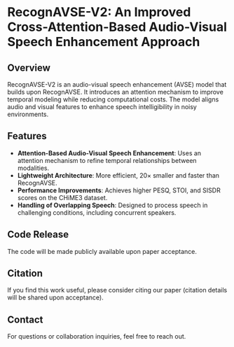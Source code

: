 # **RecognAVSE-V2: An Improved Cross-Attention-Based Audio-Visual Speech Enhancement Approach**

## **Overview**
RecognAVSE-V2 is an audio-visual speech enhancement (AVSE) model that builds upon RecognAVSE. It introduces an attention mechanism to improve temporal modeling while reducing computational costs. The model aligns audio and visual features to enhance speech intelligibility in noisy environments.

## **Features**
- **Attention-Based Audio-Visual Speech Enhancement**: Uses an attention mechanism to refine temporal relationships between modalities.
- **Lightweight Architecture**: More efficient, 20× smaller and faster than RecognAVSE.
- **Performance Improvements**: Achieves higher PESQ, STOI, and SISDR scores on the CHiME3 dataset.
- **Handling of Overlapping Speech**: Designed to process speech in challenging conditions, including concurrent speakers.

## **Code Release**
The code will be made publicly available upon paper acceptance.

## **Citation**
If you find this work useful, please consider citing our paper (citation details will be shared upon acceptance).

## **Contact**
For questions or collaboration inquiries, feel free to reach out.
